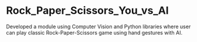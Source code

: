 # Rock_Paper_Scissors_You_vs_AI
Developed a module using Computer Vision and Python libraries where user can play classic Rock-Paper-Scissors game using hand gestures with AI.

